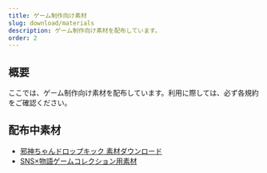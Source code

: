 ```yaml
---
title: ゲーム制作向け素材
slug: download/materials
description: ゲーム制作向け素材を配布しています。
order: 2
---
```


## 概要

ここでは、ゲーム制作向け素材を配布しています。利用に際しては、必ず各規約をご確認ください。

## 配布中素材

- [邪神ちゃんドロップキック 素材ダウンロード](https://site.nicovideo.jp/rpgtkool/material/jashin.html)
- [SNS×物語ゲームコレクション用素材](https://site.nicovideo.jp/rpgtkool/material/sns_like.html)
